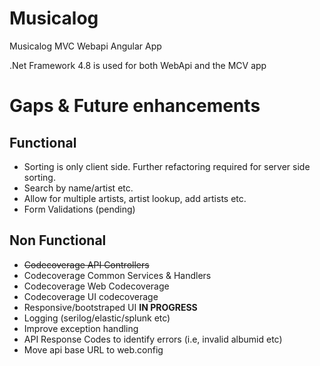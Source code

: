 # Musicalog
Musicalog MVC Webapi Angular App

.Net Framework 4.8 is used for both WebApi and the MCV app

# Gaps & Future enhancements

## Functional

* Sorting is only client side. Further refactoring required for server side sorting.
* Search by name/artist etc.
* Allow for multiple artists, artist lookup, add artists etc.
* Form Validations (pending)

## Non Functional

* ~~Codecoverage API Controllers~~
* Codecoverage Common Services & Handlers
* Codecoverage Web Codecoverage
* Codecoverage UI codecoverage
* Responsive/bootstraped UI **IN PROGRESS**
* Logging (serilog/elastic/splunk etc)
* Improve exception handling
* API Response Codes to identify errors (i.e, invalid albumid etc)
* Move api base URL to web.config
